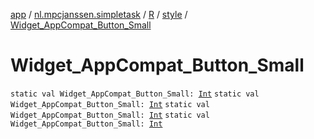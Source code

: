 [app](../../../index.md) / [nl.mpcjanssen.simpletask](../../index.md) / [R](../index.md) / [style](index.md) / [Widget_AppCompat_Button_Small](.)

# Widget_AppCompat_Button_Small

`static val Widget_AppCompat_Button_Small: `[`Int`](https://kotlinlang.org/api/latest/jvm/stdlib/kotlin/-int/index.html)
`static val Widget_AppCompat_Button_Small: `[`Int`](https://kotlinlang.org/api/latest/jvm/stdlib/kotlin/-int/index.html)
`static val Widget_AppCompat_Button_Small: `[`Int`](https://kotlinlang.org/api/latest/jvm/stdlib/kotlin/-int/index.html)
`static val Widget_AppCompat_Button_Small: `[`Int`](https://kotlinlang.org/api/latest/jvm/stdlib/kotlin/-int/index.html)